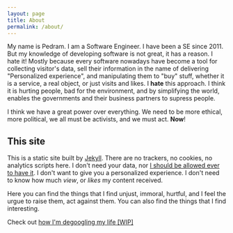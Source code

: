 ```yaml
---
layout: page
title: About
permalink: /about/
---
```


My name is Pedram. I am a Software Engineer. I have been a SE since 2011. But my knowledge of developing
software is not great, it has a reason. I hate it! Mostly because every software nowadays have become a tool
for collecting visitor's data, sell their information in the name of delivering "Personalized experience", and 
manipulating them to "buy" stuff, whether it is a service, a real object, or just visits and likes.
I **hate** this approach. I think it is hurting people, bad for the environment, and by simplifying the world,
enables the governments and their business partners to supress people.

I think we have a great power over everything. We need to be more ethical, more
political, we all must be activists, and we must act. **Now**!


## This site

This is a static site built by [Jekyll](https://jekyllrb.com/). There are no trackers, no cookies, no analytics scripts here. I don't need your data,
nor [I should be allowed ever to have it](https://www.theguardian.com/commentisfree/2018/apr/03/facebook-abusing-data-law-privacy-big-tech-surveillance).
I don't want to give you a personalized experience. I don't need to know how much *view*, or *likes* my content received.

Here you can find the things that I find unjust, immoral, hurtful, and I feel the urgue to raise them, act against them.
You can also find the things that I find interesting. 

Check out [how I'm degoogling my life [WIP]](/2022-06-27-how-im-degoogling-my-life)
